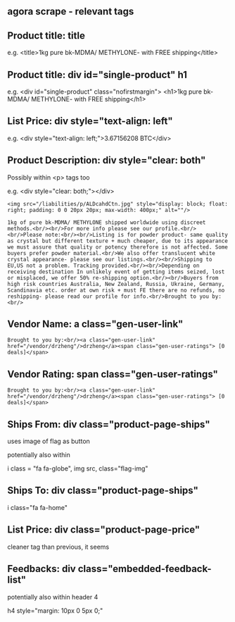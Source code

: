 agora scrape - relevant tags
----------------------------

## Product title: title

e.g. \<title>1kg pure bk-MDMA/ METHYLONE- with FREE shipping\</title> 

## Product title: div id="single-product" h1

e.g. \<div id="single-product" class="nofirstmargin">
	    \<h1>1kg pure bk-MDMA/ METHYLONE- with FREE shipping\</h1>

## List Price: div style="text-align: left"

e.g. \<div style="text-align: left;">3.67156208 BTC\</div>

## Product Description: div style="clear: both"

Possibly within \<p> tags too

e.g.     \<div style="clear: both;">\</div>
    
    <img src="/liabilities/p/ALDcahdCtn.jpg" style="display: block; float: right; padding: 0 0 20px 20px; max-width: 400px;" alt=""/>
    
    1kg of pure bk-MDMA/ METHYLONE shipped worldwide using discreet methods.<br/><br/>For more info please see our profile.<br/><br/>Please note:<br/><br/>Listing is for powder product- same quality as crystal but different texture + much cheaper, due to its appearance we must assure that quality or potency therefore is not affected. Some buyers prefer powder material.<br/>We also offer translucent white crystal appearance- please see our listings.<br/><br/>Shipping to EU,US not a problem. Tracking provided.<br/><br/>Depending on receiving destination In unlikely event of getting items seized, lost or misplaced, we offer 50% re-shipping option.<br/><br/>Buyers from high risk countries Australia, New Zealand, Russia, Ukraine, Germany, Scandinavia etc. order at own risk + must FE there are no refunds, no reshipping- please read our profile for info.<br/>Brought to you by:
    <br/>

## Vendor Name: a class="gen-user-link" 

    Brought to you by:<br/><a class="gen-user-link" href="/vendor/drzheng"/>drzheng</a><span class="gen-user-ratings"> [0 deals]</span>

## Vendor Rating: span class="gen-user-ratings"

    Brought to you by:<br/><a class="gen-user-link" href="/vendor/drzheng"/>drzheng</a><span class="gen-user-ratings"> [0 deals]</span>

## Ships From: div class="product-page-ships"

uses image of flag as button

potentially also within 

i class = "fa fa-globe", img src, class="flag-img"

## Ships To: div class="product-page-ships"

i class="fa fa-home"

## List Price: div class="product-page-price"

cleaner tag than previous, it seems

## Feedbacks: div class="embedded-feedback-list"

potentially also within header 4

h4 style="margin: 10px 0 5px 0;"

